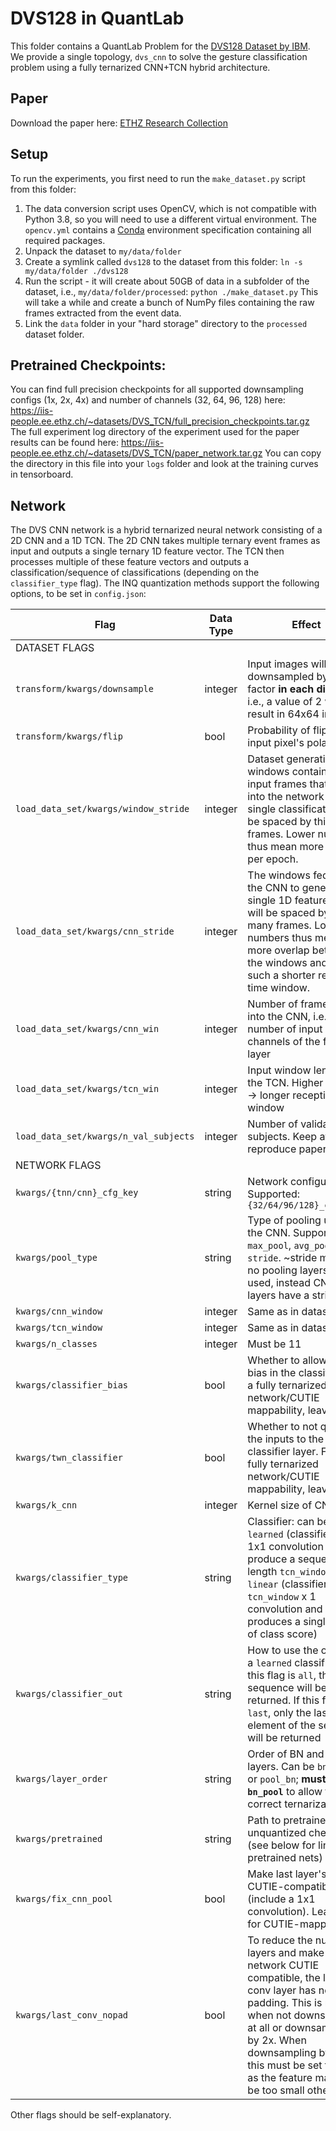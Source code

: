 # DVS128 in QuantLab

This folder contains a QuantLab Problem for the [DVS128 Dataset by
IBM](https://www.research.ibm.com/dvsgesture/). We provide a single
topology, `dvs_cnn` to solve the gesture classification problem using a
fully ternarized CNN+TCN hybrid architecture.

## Paper

Download the paper here: [ETHZ Research
Collection](https://www.research-collection.ethz.ch/handle/20.500.11850/527816)

## Setup

To run the experiments, you first need to run the `make_dataset.py`
script from this folder:

1.  The data conversion script uses OpenCV, which is not compatible with
    Python 3.8, so you will need to use a different virtual environment.
    The `opencv.yml` contains a
    [Conda](https://docs.conda.io/en/latest/miniconda.html) environment
    specification containing all required packages.
2.  Unpack the dataset to `my/data/folder`
3.  Create a symlink called `dvs128` to the dataset from this folder:
    `ln -s my/data/folder ./dvs128`
4.  Run the script - it will create about 50GB of data in a subfolder of
    the dataset, i.e., `my/data/folder/processed`: `python
    ./make_dataset.py` This will take a while and create a bunch of
    NumPy files containing the raw frames extracted from the event data.
5.  Link the `data` folder in your "hard storage" directory to the
    `processed` dataset folder.

## Pretrained Checkpoints:

You can find full precision checkpoints for all supported downsampling
configs (1x, 2x, 4x) and number of channels (32, 64, 96, 128) here:
<https://iis-people.ee.ethz.ch/~datasets/DVS_TCN/full_precision_checkpoints.tar.gz>
The full experiment log directory of the experiment used for the paper
results can be found here:
<https://iis-people.ee.ethz.ch/~datasets/DVS_TCN/paper_network.tar.gz>
You can copy the directory in this file into your `logs` folder and look
at the training curves in tensorboard.

## Network

The DVS CNN network is a hybrid ternarized neural network consisting of
a 2D CNN and a 1D TCN. The 2D CNN takes multiple ternary event frames as
input and outputs a single ternary 1D feature vector. The TCN then
processes multiple of these feature vectors and outputs a
classification/sequence of classifications (depending on the
`classifier_type` flag). The INQ quantization methods support the
following options, to be set in
`config.json`:

| Flag                                  | Data Type | Effect                                                                                                                                                                                                                                                                          |
| ------------------------------------- | --------- | ------------------------------------------------------------------------------------------------------------------------------------------------------------------------------------------------------------------------------------------------------------------------------- |
| DATASET FLAGS                         |           |                                                                                                                                                                                                                                                                                 |
| `transform/kwargs/downsample`         | integer   | Input images will be downsampled by this factor **in each direction**, i.e., a value of 2 will result in 64x64 inputs                                                                                                                                                           |
| `transform/kwargs/flip`               | bool      | Probability of flipping an input pixel's polarity                                                                                                                                                                                                                               |
| `load_data_set/kwargs/window_stride`  | integer   | Dataset generation: The windows containing all input frames that are fed into the network for a single classification will be spaced by this many frames. Lower numbers thus mean more batches per epoch.                                                                       |
| `load_data_set/kwargs/cnn_stride`     | integer   | The windows fed into the CNN to generate a single 1D feature vector will be spaced by this many frames. Lower numbers thus mean more overlap between the windows and as such a shorter receptive time window.                                                                   |
| `load_data_set/kwargs/cnn_win`        | integer   | Number of frames fed into the CNN, i.e., number of input channels of the first layer                                                                                                                                                                                            |
| `load_data_set/kwargs/tcn_win`        | integer   | Input window length to the TCN. Higher number -\> longer receptive time window                                                                                                                                                                                                  |
| `load_data_set/kwargs/n_val_subjects` | integer   | Number of validation subjects. Keep at 6 to reproduce paper results                                                                                                                                                                                                             |
| NETWORK FLAGS                         |           |                                                                                                                                                                                                                                                                                 |
| `kwargs/{tnn/cnn}_cfg_key`            | string    | Network configuration. Supported: `{32/64/96/128}_channels`                                                                                                                                                                                                                     |
| `kwargs/pool_type`                    | string    | Type of pooling used in the CNN. Supported: `max_pool`, `avg_pool`, `stride`. ~stride means no pooling layers are used, instead CNN conv layers have a stride of 2                                                                                                              |
| `kwargs/cnn_window`                   | integer   | Same as in dataset.                                                                                                                                                                                                                                                             |
| `kwargs/tcn_window`                   | integer   | Same as in dataset.                                                                                                                                                                                                                                                             |
| `kwargs/n_classes`                    | integer   | Must be 11                                                                                                                                                                                                                                                                      |
| `kwargs/classifier_bias`              | bool      | Whether to allow for a bias in the classifier. For a fully ternarized network/CUTIE mappability, leave false.                                                                                                                                                                   |
| `kwargs/twn_classifier`               | bool      | Whether to not quantize the inputs to the classifier layer. For a fully ternarized network/CUTIE mappability, leave false.                                                                                                                                                      |
| `kwargs/k_cnn`                        | integer   | Kernel size of CNN.                                                                                                                                                                                                                                                             |
| `kwargs/classifier_type`              | string    | Classifier: can be `learned` (classifier is a 1x1 convolution and will produce a sequence of length `tcn_window`) or `linear` (classifier is a `tcn_window` x 1 convolution and produces a single vector of class score)                                                        |
| `kwargs/classifier_out`               | string    | How to use the output of a `learned` classifier: If this flag is `all`, the entire sequence will be returned. If this flag is `last`, only the last element of the sequence will be returned                                                                                    |
| `kwargs/layer_order`                  | string    | Order of BN and pooling layers. Can be `bn_pool` or `pool_bn`; **must be `bn_pool`** to allow for correct ternarization\!                                                                                                                                                       |
| `kwargs/pretrained`                   | string    | Path to pretrained unquantized checkpoint (see below for links to pretrained nets)                                                                                                                                                                                              |
| `kwargs/fix_cnn_pool`                 | bool      | Make last layer's pooling CUTIE-compatible (include a 1x1 convolution). Leave true for CUTIE-mappability.                                                                                                                                                                       |
| `kwargs/last_conv_nopad`              | bool      | To reduce the number of layers and make the network CUTIE compatible, the last conv layer has no padding. This is needed when not downsampling at all or downsampling by 2x. When downsampling by 4x, this must be set to false as the feature map will be too small otherwise. |

Other flags should be self-explanatory.
